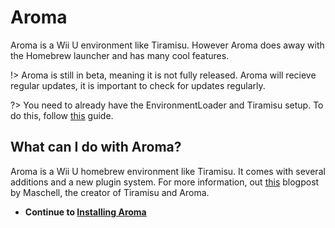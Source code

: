 # Aroma

Aroma is a Wii U environment like Tiramisu. However Aroma does away with the Homebrew launcher and has many cool features.

!> Aroma is still in beta, meaning it is not fully released. Aroma will recieve regular updates, it is important to check for updates regularly.

?> You need to already have the EnvironmentLoader and Tiramisu setup. To do this, follow [this](README.md) guide.
## What can I do with Aroma?

Aroma is a Wii U homebrew environment like Tiramisu. It comes with several additions and a new plugin system. For more information, out [this](https://maschell.github.io/homebrew/2022/09/05/aroma.html) blogpost by Maschell, the creator of Tiramisu and Aroma.

- **Continue to [Installing Aroma](startaroma)**